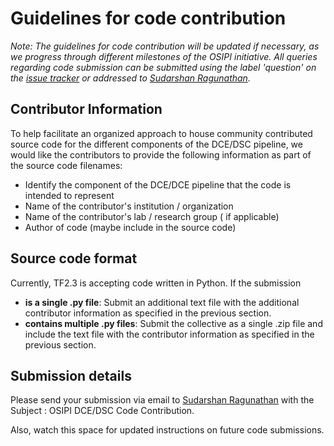 # Guidelines for code contribution

*Note: The guidelines for code contribution will be updated if necessary, as we progress through different milestones of the OSIPI initiative. All queries regarding code submission can be submitted using the label 'question' on the [issue tracker](https://github.com/OSIPI/TF2.3-CodeLibrary/issues) or addressed to [Sudarshan Ragunathan](mailto:sudarshan.ragunathan@gmail.com).*

## Contributor Information

To help facilitate an organized approach to house community contributed source code for the different components of the DCE/DSC pipeline, we would like the contributors to provide the following information as part of the source code filenames:

- Identify the component of the DCE/DCE pipeline that the code is intended to represent
- Name of the contributor's institution / organization
- Name of the contributor's lab / research group ( if applicable)
- Author of code (maybe include in the source code) 

## Source code format 

Currently, TF2.3 is accepting code written in Python. If the submission

 - **is a single .py file**: Submit an additional text file with the additional contributor information as specified in the previous section.
 - **contains multiple .py files**: Submit the collective as a single .zip file and include the text file with the contributor information as specified in the previous section. 

## Submission details

Please send your submission via email to [Sudarshan Ragunathan](mailto:sudarshan.ragunathan@gmail.com) with the Subject : OSIPI DCE/DSC Code Contribution. 

Also, watch this space for updated instructions on future code submissions. 

 